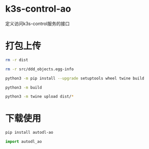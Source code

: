 # k3s-control-ao

定义访问k3s-control服务的接口

# 打包上传
```bash
rm -r dist

rm -r src/ddd_objects.egg-info

python3 -m pip install --upgrade setuptools wheel twine build

python3 -m build

python3 -m twine upload dist/*
```
# 下载使用
```bash
pip install autodl-ao
```
```python
import autodl_ao
```